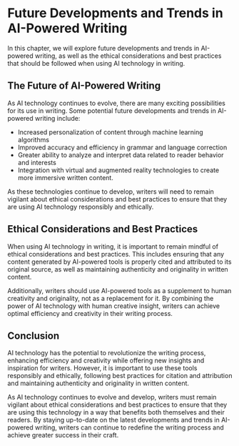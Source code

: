 Future Developments and Trends in AI-Powered Writing
============================================================================================================================================

In this chapter, we will explore future developments and trends in AI-powered writing, as well as the ethical considerations and best practices that should be followed when using AI technology in writing.

The Future of AI-Powered Writing
--------------------------------

As AI technology continues to evolve, there are many exciting possibilities for its use in writing. Some potential future developments and trends in AI-powered writing include:

* Increased personalization of content through machine learning algorithms
* Improved accuracy and efficiency in grammar and language correction
* Greater ability to analyze and interpret data related to reader behavior and interests
* Integration with virtual and augmented reality technologies to create more immersive written content.

As these technologies continue to develop, writers will need to remain vigilant about ethical considerations and best practices to ensure that they are using AI technology responsibly and ethically.

Ethical Considerations and Best Practices
-----------------------------------------

When using AI technology in writing, it is important to remain mindful of ethical considerations and best practices. This includes ensuring that any content generated by AI-powered tools is properly cited and attributed to its original source, as well as maintaining authenticity and originality in written content.

Additionally, writers should use AI-powered tools as a supplement to human creativity and originality, not as a replacement for it. By combining the power of AI technology with human creative insight, writers can achieve optimal efficiency and creativity in their writing process.

Conclusion
----------

AI technology has the potential to revolutionize the writing process, enhancing efficiency and creativity while offering new insights and inspiration for writers. However, it is important to use these tools responsibly and ethically, following best practices for citation and attribution and maintaining authenticity and originality in written content.

As AI technology continues to evolve and develop, writers must remain vigilant about ethical considerations and best practices to ensure that they are using this technology in a way that benefits both themselves and their readers. By staying up-to-date on the latest developments and trends in AI-powered writing, writers can continue to redefine the writing process and achieve greater success in their craft.
